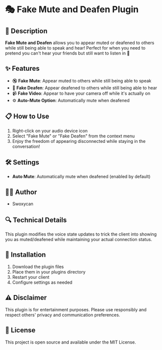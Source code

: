# 🎭 Fake Mute and Deafen Plugin

## 🎯 Description
**Fake Mute and Deafen** allows you to appear muted or deafened to others while still being able to speak and hear! Perfect for when you need to pretend you can't hear your friends but still want to listen in 🤫

## ✨ Features
- 🔇 **Fake Mute**: Appear muted to others while still being able to speak
- 🦻 **Fake Deafen**: Appear deafened to others while still being able to hear
- 📹 **Fake Video**: Appear to have your camera off while it's actually on
- ⚙️ **Auto-Mute Option**: Automatically mute when deafened

## 📋 How to Use
1. Right-click on your audio device icon
2. Select "Fake Mute" or "Fake Deafen" from the context menu
3. Enjoy the freedom of appearing disconnected while staying in the conversation!

## 🛠️ Settings
- **Auto Mute**: Automatically mute when deafened (enabled by default)

## 👨‍💻 Author
- Swoxycan

## 🔍 Technical Details
This plugin modifies the voice state updates to trick the client into showing you as muted/deafened while maintaining your actual connection status.

## 🚀 Installation
1. Download the plugin files
2. Place them in your plugins directory
3. Restart your client
4. Configure settings as needed

## ⚠️ Disclaimer
This plugin is for entertainment purposes. Please use responsibly and respect others' privacy and communication preferences.

## 📝 License
This project is open source and available under the MIT License. 
